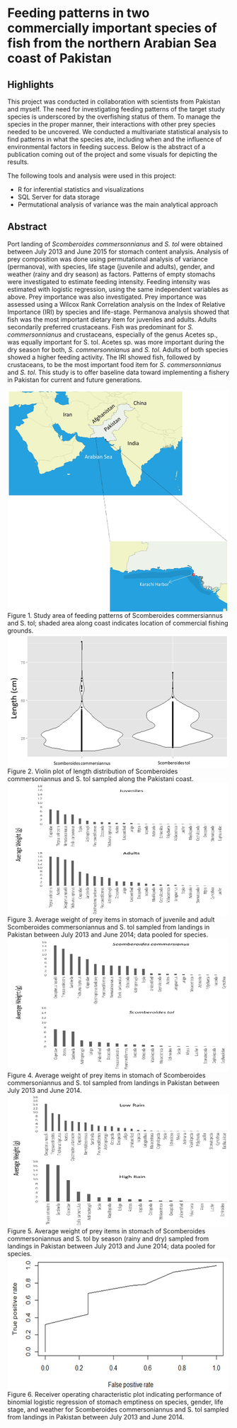 # Feeding patterns in two commercially important species of fish from the northern Arabian Sea coast of Pakistan

## Highlights
This project was conducted in collaboration with scientists from Pakistan and myself. The need for investigating feeding patterns of the target study species is underscored by the overfishing status of them. To manage the species in the proper manner, their interactions with other prey species needed to be uncovered. We conducted a multivariate statistical analysis to find patterns in what the species ate, including when and the influence of environmental factors in feeding success. Below is the abstract of a publication coming out of the project and some visuals for depicting the results.

The following tools and analysis were used in this project:
- R for inferential statistics and visualizations
- SQL Server for data storage
- Permutational analysis of variance was the main analytical approach

## Abstract
Port landing of _Scomberoides commersonnianus_ and _S. tol_ were obtained between July 2013 and June 2015 for stomach content analysis. Analysis of prey composition was done using permutational analysis of variance (permanova), with species, life stage (juvenile and adults), gender, and weather (rainy and dry season) as factors. Patterns of empty stomachs were investigated to estimate feeding intensity. Feeding intensity was estimated with logistic regression, using the same independent variables as above. Prey importance was also investigated. Prey importance was assessed using a Wilcox Rank Correlation analysis on the Index of Relative Importance (IRI) by species and life-stage. Permanova analysis showed that fish was the most important dietary item for juveniles and adults. Adults secondarily preferred crustaceans. Fish was predominant for _S. commersonnianus_ and crustaceans, especially of the genus Acetes sp., was equally important for S. tol. Acetes sp. was more important during the dry season for both, _S. commersonnianus_ and _S. tol_. Adults of both species showed a higher feeding activity. The IRI showed fish, followed by crustaceans, to be the most important food item for _S. commersonnianus_ and _S. tol_. This study is to offer baseline data toward implementing a fishery in Pakistan for current and future generations.

<img src="fig1.jpg" align="center" width="500" height="500">
Figure 1. Study area of feeding patterns of Scomberoides commersiannus and S. tol; shaded area along coast indicates location of commercial fishing grounds. 


<img src="fig2.jpg" align="center" width="500" height="300">
Figure 2. Violin plot of length distribution of Scomberoides commersoniannus and S. tol sampled along the Pakistani coast.


<img src="fig3.jpg" align="center" width="500" height="300">
Figure 3. Average weight of prey items in stomach of juvenile and adult Scomberoides commersoniannus and S. tol sampled from landings in Pakistan between July 2013 and June 2014; data pooled for species. 


<img src="fig4.jpg" align="center" width="500" height="300">
Figure 4. Average weight of prey items in stomach of Scomberoides commersoniannus and S. tol sampled from landings in Pakistan between July 2013 and June 2014.
 

<img src="fig5.jpg" align="center" width="500" height="300">
Figure 5. Average weight of prey items in stomach of Scomberoides commersoniannus and S. tol by season (rainy and dry) sampled from landings in Pakistan between July 2013 and June 2014; data pooled for species.


<img src="fig6.jpg" align="center" width="500" height="300">
Figure 6. Receiver operating characteristic plot indicating performance of binomial logistic regression of stomach emptiness on species, gender, life stage, and weather for Scomberoides commersoniannus and S. tol sampled from landings in Pakistan between July 2013 and June 2014.





